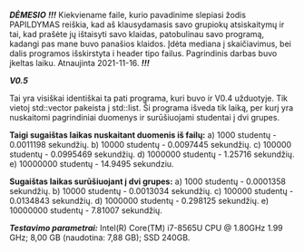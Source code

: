 ***DĖMESIO***
***!!!***
Kiekviename faile, kurio pavadinime slepiasi žodis PAPILDYMAS reiškia, kad aš klausydamasis savo grupiokų atsiskaitymų ir tai, kad prašėte jų ištaisyti savo klaidas, patobulinau savo programą, kadangi pas mane buvo panašios klaidos. Įdėta mediana į skaičiavimus, bei dalis programos išskirstyta i header tipo failus. Pagrindinis darbas buvo įkeltas laiku.
Atnaujinta 2021-11-16.
***!!!***

***V0.5***

Tai yra visiškai identiškai ta pati programa, kuri buvo ir V0.4 užduotyje. Tik vietoj std::vector<studentas> pakeista į std::list<studentas>. Ši programa išveda tik laiką, per kurį yra nuskaitomi pagrindiniai duomenys ir surūšiuojami studentai į dvi grupes.
  
  **Taigi sugaištas laikas nuskaitant duomenis iš failų:**
  a) 1000 studentų -  0.0011198 sekundžių.
  b) 10000 studentų -  0.0097445 sekundžių.
  c) 100000 studentų - 0.0995469 sekundžių.
  d) 1000000 studentų -  1.25716 sekundžių.
  e) 10000000 studentų - 14.9495 sekundziu.
  
  
  
  **Sugaištas laikas surūšiuojant į dvi grupes:**
  a) 1000 studentų - 0.0001358 sekundžių.
  b) 10000 studentų - 0.0013034 sekundžių.
  c) 100000 studentų - 0.0134843 sekundžių.
  d) 1000000 studentų - 0.298125 sekundžių.
  e) 10000000 studentų - 7.81007 sekundžių.

***Testavimo parametrai:***
  Intel(R) Core(TM) i7-8565U CPU @ 1.80GHz   1.99 GHz;
  8,00 GB (naudotina: 7,88 GB);
  SSD 240GB.
  
  
